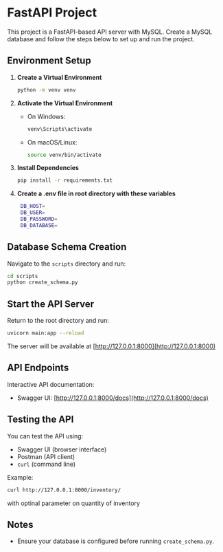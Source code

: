 # FastAPI Project

This project is a FastAPI-based API server with MySQL. Create a MySQL database and follow the steps below to set up and run the project.

##  Environment Setup

1. **Create a Virtual Environment**
   ```bash
   python -m venv venv
   ```

2. **Activate the Virtual Environment**
   - On Windows:
     ```bash
     venv\Scripts\activate
     ```
   - On macOS/Linux:
     ```bash
     source venv/bin/activate
     ```

3. **Install Dependencies**
   ```bash
   pip install -r requirements.txt
   ```

4. **Create a .env file in root directory with these variables**
   ```bash
    DB_HOST=
    DB_USER=
    DB_PASSWORD=
    DB_DATABASE=
   ```

##  Database Schema Creation

Navigate to the `scripts` directory and run:

```bash
cd scripts
python create_schema.py
```

##  Start the API Server

Return to the root directory and run:

```bash
uvicorn main:app --reload
```

The server will be available at [http://127.0.0.1:8000](http://127.0.0.1:8000)

##  API Endpoints

Interactive API documentation:

- Swagger UI: [http://127.0.0.1:8000/docs](http://127.0.0.1:8000/docs)

##  Testing the API

You can test the API using:

- Swagger UI (browser interface)
- Postman (API client)
- `curl` (command line)

Example:

```bash
curl http://127.0.0.1:8000/inventory/
```
with optinal parameter on quantity of inventory

##  Notes

- Ensure your database is configured before running `create_schema.py`.
